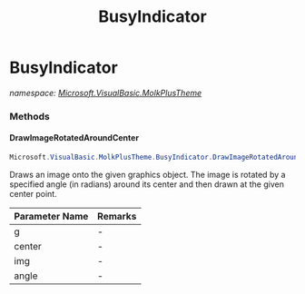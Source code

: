 ﻿---
title: BusyIndicator
---

# BusyIndicator
_namespace: [Microsoft.VisualBasic.MolkPlusTheme](N-Microsoft.VisualBasic.MolkPlusTheme.html)_



### Methods

#### DrawImageRotatedAroundCenter
```csharp
Microsoft.VisualBasic.MolkPlusTheme.BusyIndicator.DrawImageRotatedAroundCenter(System.Drawing.Graphics,System.Drawing.Point,System.Drawing.Image,System.Double)
```
Draws an image onto the given graphics object. The image is rotated by a specified angle (in radians) around its center and then drawn at the given center point.

|Parameter Name|Remarks|
|--------------|-------|
|g|-|
|center|-|
|img|-|
|angle|-|





